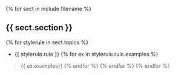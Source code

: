 {% for sect in include.filename %}
## {{ sect.section }}
{% for stylerule in sect.topics %}
* {{ stylerule.rule }}
{% for ex in stylerule.rule.examples %}
> {{ ex.examples}}
{% endfor %}
{% endfor %}
{% endfor %}
